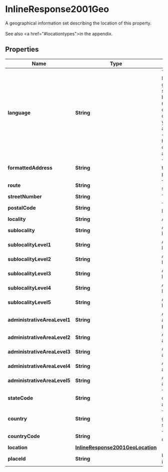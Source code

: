 

# InlineResponse2001Geo

A geographical information set describing the location of this property.<br><br>See also <a href=\"#locationtypes\">in the appendix</a>.

## Properties

Name | Type | Description | Notes
------------ | ------------- | ------------- | -------------
**language** | **String** | The language of the localizable fields ot this geographical information set.&lt;p&gt;Please note that beside the general restrictions listed below only languages configured during system setup for your respective tenant are allowed.&lt;/p&gt;&lt;p&gt;See also &lt;a href&#x3D;\&quot;#isolanguage-codes\&quot;&gt;in the appendix&lt;/a&gt;.&lt;/p&gt; | 
**formattedAddress** | **String** | The formatted address in the local format of the properties location. | 
**route** | **String** | The name of the route or street. |  [optional]
**streetNumber** | **String** | The number of the street. |  [optional]
**postalCode** | **String** | The postal code of the location. |  [optional]
**locality** | **String** | A city or town. |  [optional]
**sublocality** | **String** | A smaller area within a locality. |  [optional]
**sublocalityLevel1** | **String** | A smaller area within a locality at level 1. |  [optional]
**sublocalityLevel2** | **String** | A smaller area within a locality at level 2. |  [optional]
**sublocalityLevel3** | **String** | A smaller area within a locality at level 3. |  [optional]
**sublocalityLevel4** | **String** | A smaller area within a locality at level 4. |  [optional]
**sublocalityLevel5** | **String** | A smaller area within a locality at level 5. |  [optional]
**administrativeAreaLevel1** | **String** | A level 1 administrative area, such as a state or province. |  [optional]
**administrativeAreaLevel2** | **String** | A level 2 administrative area. |  [optional]
**administrativeAreaLevel3** | **String** | A level 3 administrative area |  [optional]
**administrativeAreaLevel4** | **String** | A level 4 administrative area. |  [optional]
**administrativeAreaLevel5** | **String** | A level 5 administrative area |  [optional]
**stateCode** | **String** | The state or province code for the administrative area. |  [optional]
**country** | **String** | The country of this geographical information set. |  [optional]
**countryCode** | **String** | The country code for the country. |  [optional]
**location** | [**InlineResponse2001GeoLocation**](InlineResponse2001GeoLocation.md) |  | 
**placeId** | **String** | Uniquely identifies a place in our database. | 



